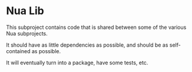 Nua Lib
=======

This subproject contains code that is shared between some of the various Nua subprojects.

It should have as little dependencies as possible, and should be as self-contained as possible.

It will eventually turn into a package, have some tests, etc.
